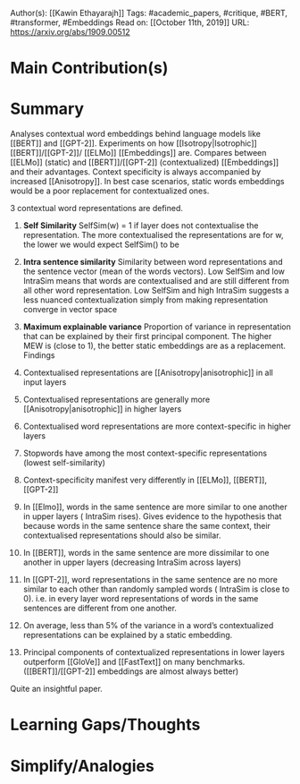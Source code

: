 Author(s): [[Kawin Ethayarajh]]
Tags: #academic_papers, #critique, #BERT, #transformer, #Embeddings 
Read on: [[October 11th, 2019]]
URL: https://arxiv.org/abs/1909.00512
# Main Contribution(s)
# Summary
Analyses contextual word embeddings behind language models like [[BERT]] and [[GPT-2]]. Experiments on how [[Isotropy|Isotrophic]] [[BERT]]/[[GPT-2]]/ [[ELMo]] [[Embeddings]] are. Compares between [[ELMo]] (static) and [[BERT]]/[[GPT-2]] (contextualized) [[Embeddings]] and their advantages. Context specificity is always accompanied by increased [[Anisotropy]]. In best case scenarios, static words embeddings would be a poor replacement for contextualized ones.

3 contextual word representations are defined.
1. **Self Similarity**
 SelfSim(w) = 1 if layer does not contextualise the representation. The more contextualised the representations are for w, the lower we would expect SelfSim() to be

2. **Intra sentence similarity** 
Similarity between word representations and the sentence vector (mean of the words vectors). 
Low SelfSim and low IntraSim means that words are contextualised and are still different from all other word representation.
Low SelfSim and high IntraSim suggests a less nuanced contextualization simply from making representation converge in vector space

3. **Maximum explainable variance**
Proportion of variance in representation that can be explained by their first principal component. The higher MEW is (close to 1), the better static embeddings are as a replacement. 
Findings

4. Contextualised representations are [[Anisotropy|anisotrophic]] in all input layers
5. Contextualised representations are generally more [[Anisotropy|anisotrophic]] in higher layers
6. Contextualised word representations are more context-specific in higher layers
7. Stopwords have among the most context-specific representations (lowest self-similarity)
8. Context-specificity manifest very differently in [[ELMo]], [[BERT]], [[GPT-2]]
9. In [[Elmo]], words in the same sentence are more similar to one another in upper layers ( IntraSim rises). Gives evidence to the hypothesis that because words in the same sentence share the same context, their contextualised representations should also be similar.

10. In [[BERT]], words in the same sentence are more dissimilar to one another in upper layers (decreasing IntraSim across layers)
11. In [[GPT-2]], word representations in the same sentence are no more similar to each other than randomly sampled words ( IntraSim is close to 0). i.e. in every layer word representations of words in the same sentences are different from one another.

12. On average, less than 5% of the variance in a word’s contextualized representations can be explained by a static embedding.
13. Principal components of contextualized representations in lower layers outperform [[GloVe]] and [[FastText]] on many benchmarks. ([[BERT]]/[[GPT-2]] embeddings are almost always better)

Quite an insightful paper.

# Learning Gaps/Thoughts
# Simplify/Analogies